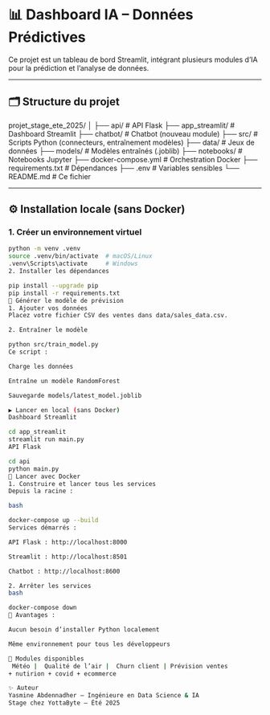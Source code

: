 # 📊 Dashboard IA – Données Prédictives

Ce projet est un tableau de bord Streamlit, intégrant plusieurs modules d’IA pour la prédiction et l’analyse de données.

---

## 🗂️ Structure du projet

projet_stage_ete_2025/
│
├── api/ # API Flask
├── app_streamlit/ # Dashboard Streamlit
├── chatbot/ # Chatbot (nouveau module)
├── src/ # Scripts Python (connecteurs, entraînement modèles)
├── data/ # Jeux de données
├── models/ # Modèles entraînés (.joblib)
├── notebooks/ # Notebooks Jupyter
├── docker-compose.yml # Orchestration Docker
├── requirements.txt # Dépendances
├── .env # Variables sensibles
└── README.md # Ce fichier



---

## ⚙️ Installation locale (sans Docker)

### 1. Créer un environnement virtuel
```bash
python -m venv .venv
source .venv/bin/activate  # macOS/Linux
.venv\Scripts\activate     # Windows
2. Installer les dépendances

pip install --upgrade pip
pip install -r requirements.txt
🚀 Générer le modèle de prévision
1. Ajouter vos données
Placez votre fichier CSV des ventes dans data/sales_data.csv.

2. Entraîner le modèle

python src/train_model.py
Ce script :

Charge les données

Entraîne un modèle RandomForest

Sauvegarde models/latest_model.joblib

▶️ Lancer en local (sans Docker)
Dashboard Streamlit

cd app_streamlit
streamlit run main.py
API Flask

cd api
python main.py
🐳 Lancer avec Docker
1. Construire et lancer tous les services
Depuis la racine :

bash

docker-compose up --build
Services démarrés :

API Flask : http://localhost:8000

Streamlit : http://localhost:8501

Chatbot : http://localhost:8600

2. Arrêter les services
bash

docker-compose down
📌 Avantages :

Aucun besoin d’installer Python localement

Même environnement pour tous les développeurs

📌 Modules disponibles
 Météo |  Qualité de l’air |  Churn client | Prévision ventes
+ nutirion + covid + ecommerce

✨ Auteur
Yasmine Abdennadher – Ingénieure en Data Science & IA
Stage chez YottaByte – Été 2025